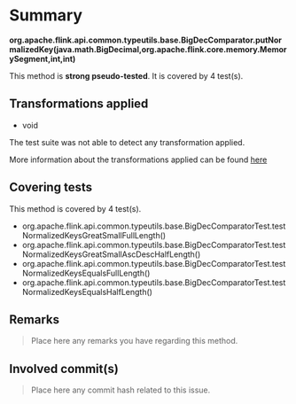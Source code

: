 # Summary
**org.apache.flink.api.common.typeutils.base.BigDecComparator.putNormalizedKey(java.math.BigDecimal,org.apache.flink.core.memory.MemorySegment,int,int)**

This method is **strong pseudo-tested**.
It is covered by 4 test(s). 


## Transformations applied

- void


The test suite was not able to detect any transformation applied.

More information about the transformations applied can be found [here](https://github.com/STAMP-project/pitest-descartes)

## Covering tests
This method is covered by 4 test(s).
* org.apache.flink.api.common.typeutils.base.BigDecComparatorTest.testNormalizedKeysGreatSmallFullLength()
* org.apache.flink.api.common.typeutils.base.BigDecComparatorTest.testNormalizedKeysGreatSmallAscDescHalfLength()
* org.apache.flink.api.common.typeutils.base.BigDecComparatorTest.testNormalizedKeysEqualsFullLength()
* org.apache.flink.api.common.typeutils.base.BigDecComparatorTest.testNormalizedKeysEqualsHalfLength()


## Remarks
> Place here any remarks you have regarding this method.

## Involved commit(s)

> Place here any commit hash related to this issue.
